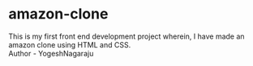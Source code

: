 # amazon-clone
This is my first front end development project wherein, I have made an amazon clone using HTML and CSS.
<br>
Author - YogeshNagaraju

